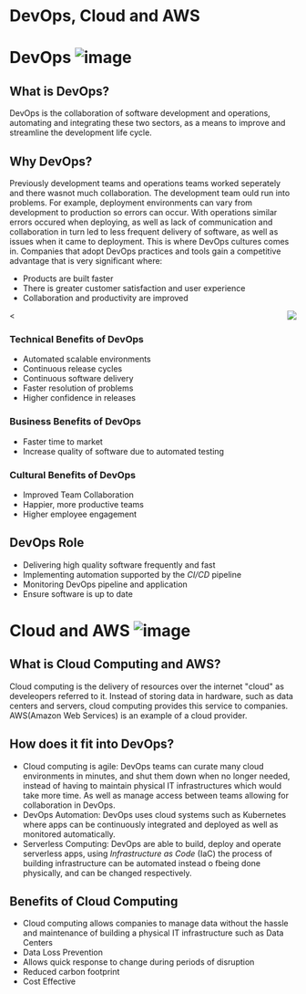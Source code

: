 # DevOps, Cloud and AWS

# DevOps ![image](https://user-images.githubusercontent.com/129324316/231520445-64fb51de-e3a5-43f0-aa9e-e03937603553.png)

## What is DevOps?
DevOps is the collaboration of software development and operations, automating and integrating these two sectors, as a means to improve and streamline the development life cycle.

## Why DevOps?
Previously development teams and operations teams worked seperately and there wasnot much collaboration. The development team ould run into problems. For example, deployment environments can vary from development to production so errors can occur. With operations similar errors occured when deploying, as well as lack of communication and collaboration in turn led to less frequent delivery of software, as well as issues when it came to deployment. This is where DevOps cultures comes in. Companies that adopt DevOps practices and tools gain a competitive advantage that is very significant where:
- Products are built faster
- There is greater customer satisfaction and user experience
- Collaboration and productivity are improved 

<<img style="float: right;" src="![Black White Modern Handwritten Square Studio Logo (1)](https://user-images.githubusercontent.com/129324316/231521849-81896727-35a9-4055-8d39-03469b1814e5.png)">

### Technical Benefits of DevOps
- Automated scalable environments
- Continuous release cycles
- Continuous software delivery
- Faster resolution of problems
- Higher confidence in releases

### Business Benefits of DevOps
- Faster time to market
- Increase quality of software due to automated testing
### Cultural Benefits of DevOps
- Improved Team Collaboration
- Happier, more productive teams
- Higher employee engagement

## DevOps Role

- Delivering high quality software frequently and fast
- Implementing automation supported by the *CI/CD* pipeline
- Monitoring DevOps pipeline and application 
- Ensure software is up to date

# Cloud and AWS ![image](https://user-images.githubusercontent.com/129324316/231520585-d1ded05f-e7c8-421a-bcf6-e5f1ea6a1098.png)


## What is Cloud Computing and AWS?
Cloud computing is the delivery of resources over the internet "cloud" as develeopers referred to it. Instead of storing data in hardware, such as data centers and servers, cloud computing provides this service to companies. AWS(Amazon Web Services) is an example of a cloud provider.

## How does it fit into DevOps?
- Cloud computing is agile: DevOps teams can curate many cloud environments in minutes, and shut them down when no longer needed, instead of having to maintain physical IT infrastructures which would take more time. As well as manage access between teams allowing for collaboration in DevOps.
- DevOps Automation: DevOps uses cloud systems such as Kubernetes where apps can be continuously integrated and deployed as well as monitored automatically.
- Serverless Computing: DevOps are able to build, deploy and operate serverless apps, using *Infrastructure as Code* (IaC) the process of building infrastructure can be automated instead o fbeing done physically, and can be changed respectively.
## Benefits of Cloud Computing  
- Cloud computing allows companies to manage data without the hassle and maintenance of building a physical IT infrastructure such as Data Centers
- Data Loss Prevention
- Allows quick response to change during periods of disruption
- Reduced carbon footprint
- Cost Effective

